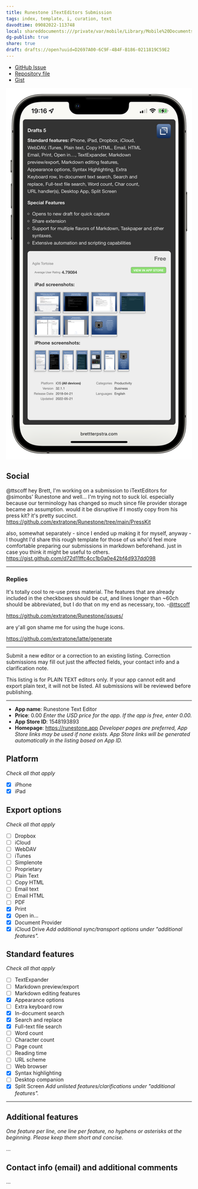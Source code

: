 ```yaml
---
title: Runestone iTextEditors Submission
tags: index, template, i, curation, text
davodtime: 09082022-113748
local: shareddocuments:///private/var/mobile/Library/Mobile%20Documents/iCloud~md~obsidian/Documents/OBSHIDDIAN/drafts/D2697A00-6C9F-4B4F-B186-0211819C59E2.md
dg-publish: true
share: true
draft: drafts://open?uuid=D2697A00-6C9F-4B4F-B186-0211819C59E2
---
```


- [GitHub Issue](https://github.com/extratone/i/issues/204)
- [Repository file](https://github.com/extratone/i/blob/main/misc/iTextEditorsSubmission.md)
- [Gist](https://gist.github.com/d72d11ffc4cc1b0a0e42bf4d937dd098)

![DraftsExample](https://github.com/extratone/i/raw/main/images/itexteditorsexample.png)

## Social 

@ttscoff hey Brett, I'm working on a submission to iTextEditors for @simonbs' Runestone and well... I'm trying not to suck lol. especially because our terminology has changed so much since file provider storage became an assumption. would it be disruptive if I mostly copy from his press kit? it's pretty succinct. https://github.com/extratone/Runestone/tree/main/PressKit

also, somewhat separately - since I ended up making it for myself, anyway - I thought I'd share this rough template for those of us who'd feel more comfortable preparing our submissions in markdown beforehand. just in case you think it might be useful to others. https://gist.github.com/d72d11ffc4cc1b0a0e42bf4d937dd098

---

### Replies

It's totally cool to re-use press material. The features that are already included in the checkboxes should be cut,  and lines longer than ~60ch should be abbreviated, but I do that on my end as necessary, too.
-[@ttscoff](https://twitter.com/ttscoff/status/1539009966861959173)


https://github.com/extratone/Runestone/issues/

are y'all gon shame me for using the huge icons.

https://github.com/extratone/latte/generate

---

Submit a new editor or a correction to an existing listing. Correction submissions may fill out just the affected fields, your contact info and a clarification note.

This listing is for PLAIN TEXT editors only. If your app cannot edit and export plain text, it will not be listed. All submissions will be reviewed before publishing.

---

- **App name**: Runestone Text Editor
- **Price**: 0.00
*Enter the USD price for the app. If the app is free, enter 0.00.*
- **App Store ID**: 1548193893
- **Homepage**: https://runestone.app
*Developer pages are preferred, App Store links may be used if none exists. App Store links will be generated automatically in the listing based on App ID.*

## Platform
*Check all that apply*
- [x] iPhone
- [x] iPad

## Export options
*Check all that apply*

- [ ] Dropbox
- [ ] iCloud
- [ ] WebDAV
- [ ] iTunes
- [ ] Simplenote
- [ ] Proprietary
- [ ] Plain Text
- [ ] Copy HTML
- [ ] Email text
- [ ] Email HTML
- [ ] PDF
- [x] Print
- [x] Open in...
- [x] Document Provider
- [x] iCloud Drive
*Add additional sync/transport options under "additional features".*

## Standard features
*Check all that apply*

- [ ] TextExpander
- [ ] Markdown preview/export
- [ ] Markdown editing features
- [x] Appearance options
- [ ] Extra keyboard row
- [x] In-document search
- [x] Search and replace
- [x] Full-text file search
- [ ] Word count
- [ ] Character count
- [ ] Page count
- [ ] Reading time
- [ ] URL scheme
- [ ] Web browser
- [x] Syntax highlighting
- [ ] Desktop companion
- [x] Split Screen
*Add unlisted features/clarifications under "additional features".*

---

## Additional features
*One feature per line, one line per feature, no hyphens or asterisks at the beginning. Please keep them short and concise.*

...

## Contact info (email) and additional comments

...